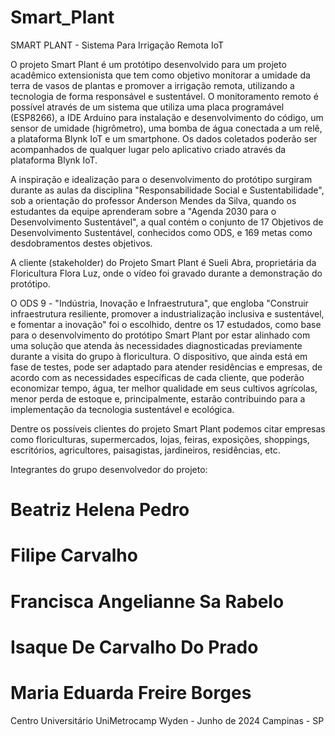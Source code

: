 # Smart_Plant
SMART PLANT - Sistema Para Irrigação Remota IoT

O projeto Smart Plant é um protótipo desenvolvido para um projeto acadêmico extensionista que tem como objetivo monitorar a umidade da terra de vasos de plantas e promover a irrigação remota, utilizando a tecnologia de forma responsável e sustentável. O
 monitoramento remoto é possível através de um sistema que utiliza uma placa programável (ESP8266), a IDE Arduino para instalação e desenvolvimento do código, um sensor de umidade (higrômetro), uma bomba de água conectada a um relê, a plataforma Blynk IoT e um smartphone. 
Os dados coletados poderão ser acompanhados de qualquer lugar pelo aplicativo criado através da plataforma Blynk IoT.

A inspiração e idealização para o desenvolvimento do protótipo surgiram durante as aulas da disciplina "Responsabilidade Social e Sustentabilidade", sob a orientação do professor Anderson Mendes da Silva, quando os estudantes da equipe aprenderam sobre a "Agenda 2030 para o Desenvolvimento Sustentável", a qual contém o conjunto de 17 Objetivos de Desenvolvimento Sustentável, conhecidos como ODS, e 169 metas como desdobramentos destes objetivos. 

A cliente (stakeholder) do Projeto Smart Plant é Sueli Abra, proprietária da Floricultura Flora Luz, onde o vídeo foi gravado durante a demonstração do protótipo.

O ODS 9 - "Indústria, Inovação e Infraestrutura", que engloba "Construir infraestrutura resiliente, promover a industrialização inclusiva e sustentável, e fomentar a inovação" foi o escolhido, dentre os 17 estudados, como base para o desenvolvimento do protótipo Smart Plant por estar alinhado com uma solução que atenda às necessidades diagnosticadas previamente durante a visita do grupo à floricultura. 
O dispositivo,  que ainda está em fase de testes, pode ser adaptado para atender residências e empresas, de acordo com as necessidades específicas de cada cliente, que poderão economizar tempo, água, ter melhor qualidade em seus cultivos agrícolas, menor perda de estoque e, principalmente, estarão contribuindo para a implementação da tecnologia sustentável e ecológica. 

Dentre os possíveis clientes do projeto Smart Plant podemos citar empresas como floriculturas, supermercados, lojas, feiras, exposições, shoppings, escritórios, agricultores, paisagistas, jardineiros, residências, etc.

Integrantes do grupo desenvolvedor do projeto:

# Beatriz Helena Pedro 
# Filipe Carvalho 
# Francisca Angelianne Sa Rabelo 
# Isaque De Carvalho Do Prado 
# Maria Eduarda Freire Borges 

Centro Universitário UniMetrocamp Wyden - Junho de 2024
Campinas - SP
